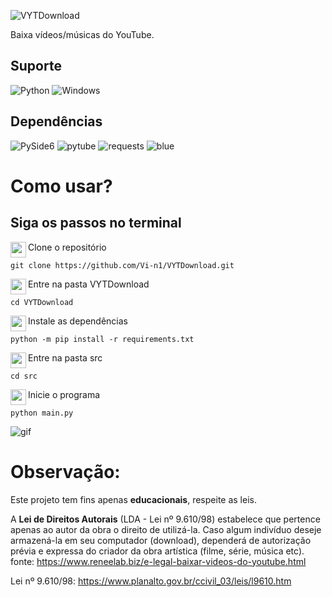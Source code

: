 ![VYTDownload](https://github.com/Vi-n1/VYTDownload/assets/138793693/a2140a01-892c-4d13-9b5a-f7d2c35d5f70)

Baixa vídeos/músicas do YouTube.

## Suporte
![Python](https://img.shields.io/badge/python-3.10%20%7C%203.11%20%7C%203.12-purple)
![Windows](https://shields.io/badge/Windows_x64--9cf?logo=Windows&style=social)

## Dependências

![PySide6](https://img.shields.io/badge/PySide6-6.5.2-purple)
![pytube](https://img.shields.io/badge/pytube-15.0-purple)
![requests](https://img.shields.io/badge/requests-2.31-purple)
![blue](https://img.shields.io/badge/code%20style-blue-blue.svg)

# Como usar?
## Siga os passos no terminal

<img src="https://github.com/Vi-n1/VYTDownload/assets/138793693/3c85f8cd-9d75-47f5-aa66-3c19f960cadc" width="25" height="25"  align="left"/>

Clone o repositório
```
git clone https://github.com/Vi-n1/VYTDownload.git
```

<img src="https://github.com/Vi-n1/VYTDownload/assets/138793693/249fe620-0b1e-4497-9e47-861b06040598" width="25" height="25"  align="left"/>

Entre na pasta VYTDownload
```
cd VYTDownload
```

<img src="https://github.com/Vi-n1/VYTDownload/assets/138793693/4d6ddf9d-355f-43af-bb89-1dd85bd65f26" width="25" height="25"  align="left" />

Instale as dependências
```
python -m pip install -r requirements.txt
```

<img src="https://github.com/Vi-n1/VYTDownload/assets/138793693/249fe620-0b1e-4497-9e47-861b06040598" width="25" height="25"  align="left"/>

Entre na pasta src
```
cd src
```

<img src="https://github.com/Vi-n1/VYTDownload/assets/138793693/5f1c455e-d64b-44af-ae9c-4886ed54449c" width="25" height="25" align="left"/>

Inicie o programa
```
python main.py
```

![gif](https://github.com/Vi-n1/VYTDownload/assets/138793693/48418273-e119-4381-9d28-fc8c6039d25d)

# Observação:
Este projeto tem fins apenas **educacionais**, respeite as leis.

A **Lei de Direitos Autorais** (LDA - Lei nº 9.610/98) estabelece que pertence apenas ao autor da obra o direito de utilizá-la. Caso algum indivíduo deseje armazená-la em seu computador (download), dependerá de autorização prévia e expressa do criador da obra artística (filme, série, música etc).
fonte: https://www.reneelab.biz/e-legal-baixar-videos-do-youtube.html

Lei nº 9.610/98: https://www.planalto.gov.br/ccivil_03/leis/l9610.htm

